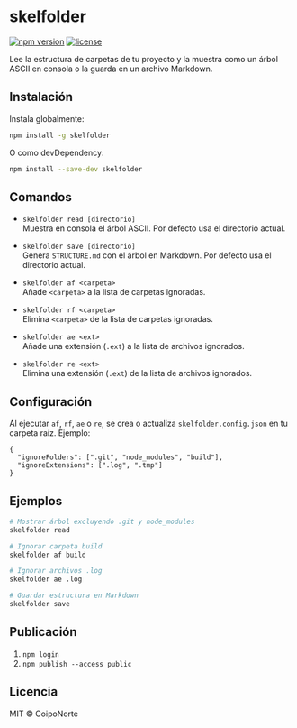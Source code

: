 # skelfolder

[![npm version](https://img.shields.io/npm/v/skelfolder.svg)](https://www.npmjs.com/package/skelfolder) [![license](https://img.shields.io/npm/l/skelfolder.svg)](./LICENSE)

Lee la estructura de carpetas de tu proyecto y la muestra como un árbol ASCII en consola o la guarda en un archivo Markdown.

## Instalación

Instala globalmente:

```bash
npm install -g skelfolder
```

O como devDependency:

```bash
npm install --save-dev skelfolder
```

## Comandos

- `skelfolder read [directorio]`  
  Muestra en consola el árbol ASCII. Por defecto usa el directorio actual.

- `skelfolder save [directorio]`  
  Genera `STRUCTURE.md` con el árbol en Markdown. Por defecto usa el directorio actual.

- `skelfolder af <carpeta>`  
  Añade `<carpeta>` a la lista de carpetas ignoradas.

- `skelfolder rf <carpeta>`  
  Elimina `<carpeta>` de la lista de carpetas ignoradas.

- `skelfolder ae <ext>`  
  Añade una extensión (`.ext`) a la lista de archivos ignorados.

- `skelfolder re <ext>`  
  Elimina una extensión (`.ext`) de la lista de archivos ignorados.

## Configuración

Al ejecutar `af`, `rf`, `ae` o `re`, se crea o actualiza `skelfolder.config.json` en tu carpeta raíz. Ejemplo:

```jsonc
{
  "ignoreFolders": [".git", "node_modules", "build"],
  "ignoreExtensions": [".log", ".tmp"]
}
```

## Ejemplos

```bash
# Mostrar árbol excluyendo .git y node_modules
skelfolder read

# Ignorar carpeta build
skelfolder af build

# Ignorar archivos .log
skelfolder ae .log

# Guardar estructura en Markdown
skelfolder save
```

## Publicación

1. `npm login`  
2. `npm publish --access public`

## Licencia

MIT © CoipoNorte

